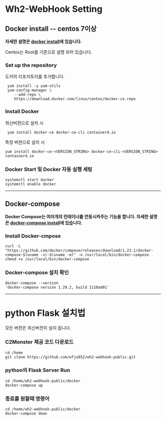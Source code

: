 # Wh2-WebHook Setting
## Docker install -- centos 7이상
**자세한 설명은 [docker install](https://docs.docker.com/engine/install/centos/)에 있습니다.**

Centos는 Root를 기준으로 설명 되어 있습니다.
### Set up the repository
도커의 리포지토리를 추가합니다. 

```shell script
 yum install -y yum-utils
 yum-config-manager \
    --add-repo \
    https://download.docker.com/linux/centos/docker-ce.repo
```

### Install Docker
최신버젼으로 설치 시
```shell script
 yum install docker-ce docker-ce-cli containerd.io
```
특정 버젼으로 설치 시 
```shell script
yum install docker-ce-<VERSION_STRING> docker-ce-cli-<VERSION_STRING> containerd.io
```

### Docker Start 및 Docker 자동 실행 세팅
```shell script
systemctl start docker
systemctl enable docker
```
---

## Docker-compose
**Docker Compose는 여러개의 컨테이너를 연동시켜주는 기능을 합니다.
 자세한 설명은 [docker-compose install](https://docs.docker.com/compose/install/)에 있습니다.**


### Install Docker-cmpose
```shell script
curl -L "https://github.com/docker/compose/releases/download/1.23.1/docker-compose-$(uname -s)-$(uname -m)" -o /usr/local/bin/docker-compose
chmod +x /usr/local/bin/docker-compose
```

### Docker-compose 설치 확인
```shell script
docker-compose --version
'docker-compose version 1.29.2, build 1110ad01'
```

---

# python Flask 설치법
모든 버젼은 최신버전이 설치 됩니다.

### C2Monster 제공 코드 다운로드
```shell script
cd /home
git clone https://github.com/wfjo852/wh2-webhook-public.git

``` 

### python의 Flask Server Run
```shell script
cd /home/wh2-webhook-public/docker
docker-compose up
``` 
### 종료를 원할때 명령어
```shell script
cd /home/wh2-webhook-public/docker
docker-compose down
```
